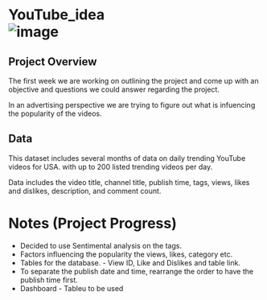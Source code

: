 # YouTube_idea<br/>![image](https://user-images.githubusercontent.com/105166481/198424022-199c03fb-bfb8-4d18-b173-70d5fd4b72af.png)

## Project Overview
The first week we are working on outlining the project and come up with an objective and questions we could answer regarding the project. 

In an advertising perspective we are trying to figure out what is infuencing the popularity of the videos. 

## Data
This dataset includes several months of data on daily trending YouTube videos for USA. with up to 200 listed trending videos per day.

Data includes the video title, channel title, publish time, tags, views, likes and dislikes, description, and comment count.

# Notes (Project Progress)

* Decided to use Sentimental analysis on the tags.
* Factors influencing the popularity the views, likes, category etc.
* Tables for the database. - View ID, Like and Dislikes and table link. 
* To separate the publish date and time, rearrange the order to have the publish time first. 
* Dashboard - Tableu to be used
